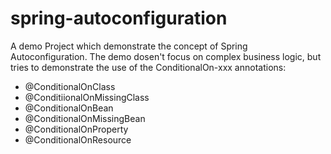 # spring-autoconfiguration

A demo Project which demonstrate the concept of Spring Autoconfiguration. The demo dosen't focus on complex business logic, but tries to demonstrate the use of the ConditionalOn-xxx annotations:
* @ConditionalOnClass
* @ConditiionalOnMissingClass
* @ConditionalOnBean
* @ConditionalOnMissingBean
* @ConditionalOnProperty
* @ConditionalOnResource
